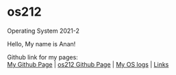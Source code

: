# os212
Operating System 2021-2

Hello, My name is Anan!<br>

Github link for my pages:<br>
[My Github Page](https://github.com/anantus) | [os212 Github Page](https://github.com/anantus/os212) | [My OS logs](https://github.com/anantus/os212/blob/master/TXT/mylog.txt) | [Links](anantus.github.io/os212/LINKS/)
